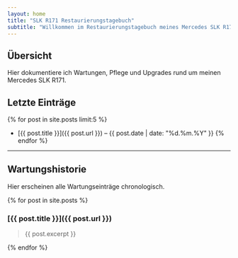 ```yaml
---
layout: home
title: "SLK R171 Restaurierungstagebuch"
subtitle: "Willkommen im Restaurierungstagebuch meines Mercedes SLK R171 Kompressor."
---
```


## Übersicht

Hier dokumentiere ich Wartungen, Pflege und Upgrades rund um meinen Mercedes SLK R171.

## Letzte Einträge

{% for post in site.posts limit:5 %}
- [{{ post.title }}]({{ post.url }}) – {{ post.date | date: "%d.%m.%Y" }}
{% endfor %}

---

## Wartungshistorie

Hier erscheinen alle Wartungseinträge chronologisch.

{% for post in site.posts %}
### [{{ post.title }}]({{ post.url }})
> {{ post.excerpt }}

{% endfor %}
